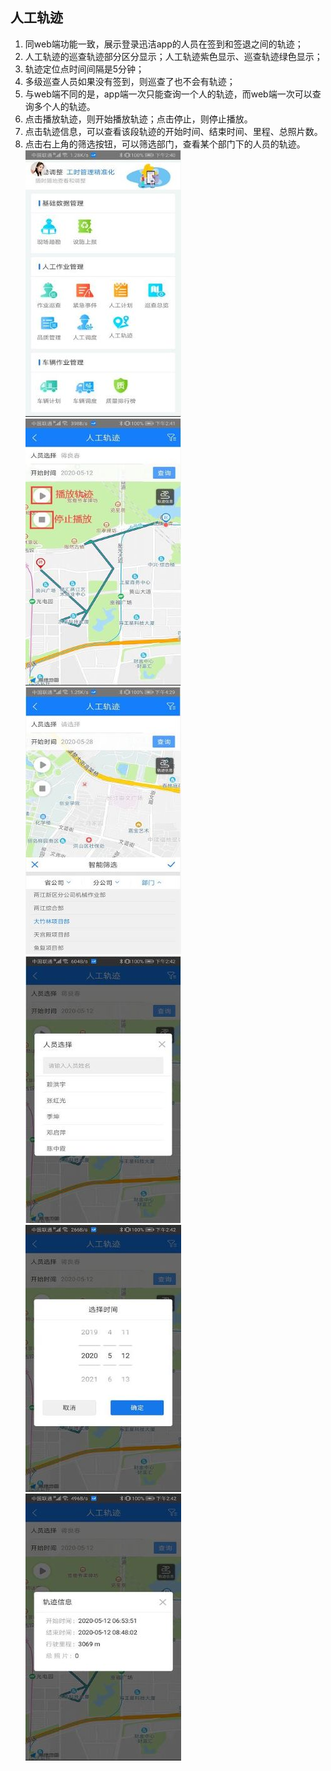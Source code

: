 ## 人工轨迹
1. 同web端功能一致，展示登录迅洁app的人员在签到和签退之间的轨迹；
2. 人工轨迹的巡查轨迹部分区分显示；人工轨迹紫色显示、巡查轨迹绿色显示；
3. 轨迹定位点时间间隔是5分钟；
4. 多级巡查人员如果没有签到，则巡查了也不会有轨迹；
5. 与web端不同的是，app端一次只能查询一个人的轨迹，而web端一次可以查询多个人的轨迹。
6. 点击播放轨迹，则开始播放轨迹；点击停止，则停止播放。
7. 点击轨迹信息，可以查看该段轨迹的开始时间、结束时间、里程、总照片数。
8. 点击右上角的筛选按钮，可以筛选部门，查看某个部门下的人员的轨迹。
![](images/2020052803.jpg)![](images/2020052804.jpg)
![](images/2020052810.jpg)![](images/2020052805.jpg)
![](images/2020052806.jpg)![](images/2020052807.jpg)
  